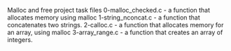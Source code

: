 Malloc and free project task files
0-malloc_checked.c - a function that allocates memory using malloc
1-string_nconcat.c - a function that concatenates two strings.
2-calloc.c -  a function that allocates memory for an array, using malloc
3-array_range.c - a function that creates an array of integers.
